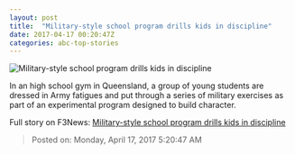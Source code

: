 ```yaml
---
layout: post
title:  "Military-style school program drills kids in discipline"
date: 2017-04-17 00:20:47Z
categories: abc-top-stories
---
```


![Military-style school program drills kids in discipline](http://www.abc.net.au/news/image/8447420-1x1-700x700.jpg)

In an high school gym in Queensland, a group of young students are dressed in Army fatigues and put through a series of military exercises as part of an experimental program designed to build character.


Full story on F3News: [Military-style school program drills kids in discipline](http://www.f3nws.com/n/4hmtdD)

> Posted on: Monday, April 17, 2017 5:20:47 AM
